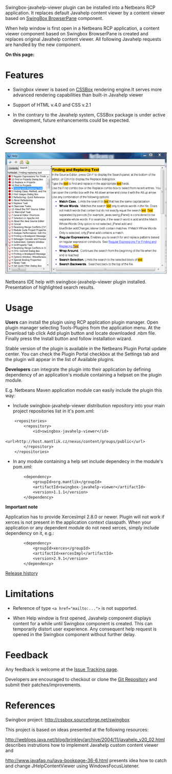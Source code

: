 Swingbox-javahelp-viewer plugin can be installed into a Netbeans RCP application. It replaces default Javahelp content viewer by a content viewer based on  [SwingBox BrowserPane](http://cssbox.sourceforge.net/swingbox) component.

When help window is first open in a Netbeans RCP application, a content viewer component based on Swingbox BrowserPane is created and replaces original Javahelp content viewer. All following Javahelp requests are handled by the new component.

**On this page:**


# Features #

  * Swingbox viewer is based on [CSSBox](http://cssbox.sourceforge.net) rendering engine.It serves more advanced rendering capabilities than built-in Javahelp viewer

  * Support of HTML v.4.0 and CSS v.2.1

  * In the contrary to the Javahelp system, CSSBox package is under active development, future enhancements could be expected.

# Screenshot #

[![](http://github.com/mantlik/swingbox-javahelp-viewer/blob/wiki/screenshot_swingbox_javahelp_small.png?raw=true)](https://github.com/mantlik/swingbox-javahelp-viewer/wiki/ScreenshotPage)

Netbeans IDE help with swingbox-javahelp-viewer plugin installed. Presentation of highlighted search results.

# Usage #

**Users** can install the plugin using RCP application plugin manager. Open plugin manager selecting Tools-Plugins from the application menu. At the Download tab click Add plugin button and locate downloaded .nbm file. Finally press the Install button and follow installation wizard.

Stable version of the plugin is available in the Netbeans Plugin Portal update center. You can check the Plugin Portal checkbox at the Settings tab and the plugin will appear in the list of Available plugins.

**Developers** can integrate the plugin into their application by defining dependency of an application's module containing a helpset on the plugin module.

E.g. Netbeans Maven application module can easily include the plugin this way:

  * Include swingbox-javahelp-viewer distribution repository into your main project repositories list in it's pom.xml:
```
    <repositories>
        <repository>
            <id>swingbox-javahelp-viewer</id>
            <url>http://host.mantlik.cz/nexus/content/groups/public</url>
        </repository>
    </repositories>
```
  * In any module containing a help set include dependecy in the module's pom.xml:
```
        <dependency>
            <groupId>org.mantlik</groupId>
            <artifactId>swingbox-javahelp-viewer</artifactId>
            <version>1.1.1</version>
        </dependency>
```

**Important note**

Application has to provide XercesImpl 2.8.0 or newer. Plugin will not work if xerces is not present in the application context classpath. When your application or any dependent module do not need xerces, simply include dependency on it, e.g.:

```
        <dependency>
            <groupId>xerces</groupId>
            <artifactId>xercesImpl</artifactId>
            <version>2.9.1</version>
        </dependency>
```

[Release history](ReleaseHistory)

# Limitations #

  * Reference of type `<a href="mailto:...">` is not supported.

  * When Help window is first opened, Javahelp component displays content for a while until Swingbox component is created. This can temporarily distort user experience. Any consequent help request is opened in the Swingbox component without further delay.

# Feedback #

Any feedback is welcome at the [Issue Tracking page](https://github.com/mantlik/swingbox-javahelp-viewer/issues).

Developers are encouraged to checkout or clone the [Git Repository](https://github.com/mantlik/swingbox-javahelp-viewer) and submit their patches/improvements.

# References #

Swingbox project: http://cssbox.sourceforge.net/swingbox

This project is based on ideas presented at the following resources:

http://weblogs.java.net/blog/brinkley/archive/2004/11/javahelp_v20_02.html describes instrutions how to implement Javahelp custom content viewer and

http://www.javafaq.nu/java-bookpage-36-6.html presents idea how to catch and change JHelpContentViewer using WindowsFocusListener.
